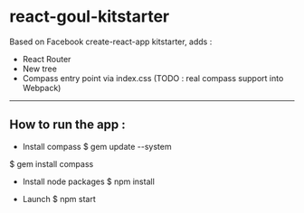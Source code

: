 # react-goul-kitstarter
Based on Facebook create-react-app kitstarter, adds :
- React Router
- New tree 
- Compass entry point via index.css (TODO : real compass support into Webpack)

--------------------
How to run the app :
--------------------

- Install compass
$ gem update --system

$ gem install compass

- Install node packages
$ npm install

- Launch
$ npm start
